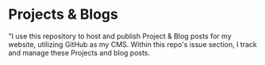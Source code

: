 # Projects & Blogs


"I use this repository to host and publish Project & Blog posts for my website, utilizing GitHub as my CMS. Within this repo's issue section, I track and manage these Projects and blog posts.
